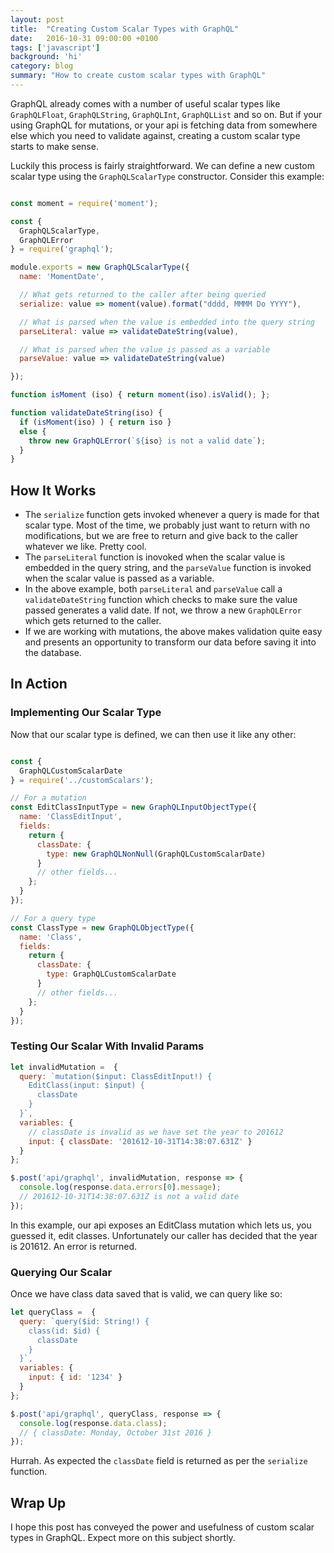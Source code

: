 ```yaml
---
layout: post
title:  "Creating Custom Scalar Types with GraphQL"
date:   2016-10-31 09:00:00 +0100
tags: ['javascript']
background: 'hi'
category: blog
summary: "How to create custom scalar types with GraphQL"
---
```


GraphQL already comes with a number of useful scalar types like `GraphQLFloat`, `GraphQLString`, `GraphQLInt`, `GraphQLList` and so on. But if your using GraphQL for mutations, or your api is fetching data from somewhere else which you need to validate against, creating a custom scalar type starts to make sense.

Luckily this process is fairly straightforward. We can define a new custom scalar type using the `GraphQLScalarType` constructor. Consider this example:

```javascript

const moment = require('moment');

const {
  GraphQLScalarType,
  GraphQLError
} = require('graphql');

module.exports = new GraphQLScalarType({
  name: 'MomentDate',

  // What gets returned to the caller after being queried
  serialize: value => moment(value).format("dddd, MMMM Do YYYY"),

  // What is parsed when the value is embedded into the query string
  parseLiteral: value => validateDateString(value),

  // What is parsed when the value is passed as a variable
  parseValue: value => validateDateString(value)

});

function isMoment (iso) { return moment(iso).isValid(); };

function validateDateString(iso) {
  if (isMoment(iso) ) { return iso }
  else {
    throw new GraphQLError(`${iso} is not a valid date`);
  }
}

```

## How It Works

- The `serialize` function gets invoked whenever a query is made for that scalar type. Most of the time, we probably just want to return with no modifications, but we are free to return and give back to the caller whatever we like. Pretty cool.
- The `parseLiteral` function is inovoked when the scalar value is embedded in the query string, and the `parseValue` function is invoked when the scalar value is passed as a variable.
- In the above example, both `parseLiteral` and `parseValue` call a `validateDateString` function which checks to make sure the value passed generates a valid date. If not, we throw a new `GraphQLError` which gets returned to the caller.
- If we are working with mutations, the above makes validation quite easy and presents an opportunity to transform our data before saving it into the database.

## In Action

### Implementing Our Scalar Type

Now that our scalar type is defined, we can then use it like any other:

```javascript

const {
  GraphQLCustomScalarDate
} = require('../customScalars');

// For a mutation
const EditClassInputType = new GraphQLInputObjectType({
  name: 'ClassEditInput',
  fields:
    return {
      classDate: {
        type: new GraphQLNonNull(GraphQLCustomScalarDate)
      }
      // other fields...
    };
  }
});

// For a query type
const ClassType = new GraphQLObjectType({
  name: 'Class',
  fields:
    return {
      classDate: {
        type: GraphQLCustomScalarDate
      }
      // other fields...
    };
  }
});
```

### Testing Our Scalar With Invalid Params

```javascript
let invalidMutation =  {
  query: `mutation($input: ClassEditInput!) {
    EditClass(input: $input) {
      classDate
    }
  }`,
  variables: {
    // classDate is invalid as we have set the year to 201612
    input: { classDate: '201612-10-31T14:38:07.631Z' }
  }
};

$.post('api/graphql', invalidMutation, response => {
  console.log(response.data.errors[0].message);
  // 201612-10-31T14:38:07.631Z is not a valid date
});
```

In this example, our api exposes an EditClass mutation which lets us, you guessed it, edit classes. Unfortunately our caller has decided that the year is 201612. An error is returned.

### Querying Our Scalar

Once we have class data saved that is valid, we can query like so:

```javascript
let queryClass =  {
  query: `query($id: String!) {
    class(id: $id) {
      classDate
    }
  }`,
  variables: {
    input: { id: '1234' }
  }
};

$.post('api/graphql', queryClass, response => {
  console.log(response.data.class);
  // { classDate: Monday, October 31st 2016 }
});
```
Hurrah. As expected the `classDate` field is returned as per the `serialize` function.

## Wrap Up

I hope this post has conveyed the power and usefulness of custom scalar types in GraphQL. Expect more on this subject shortly.

